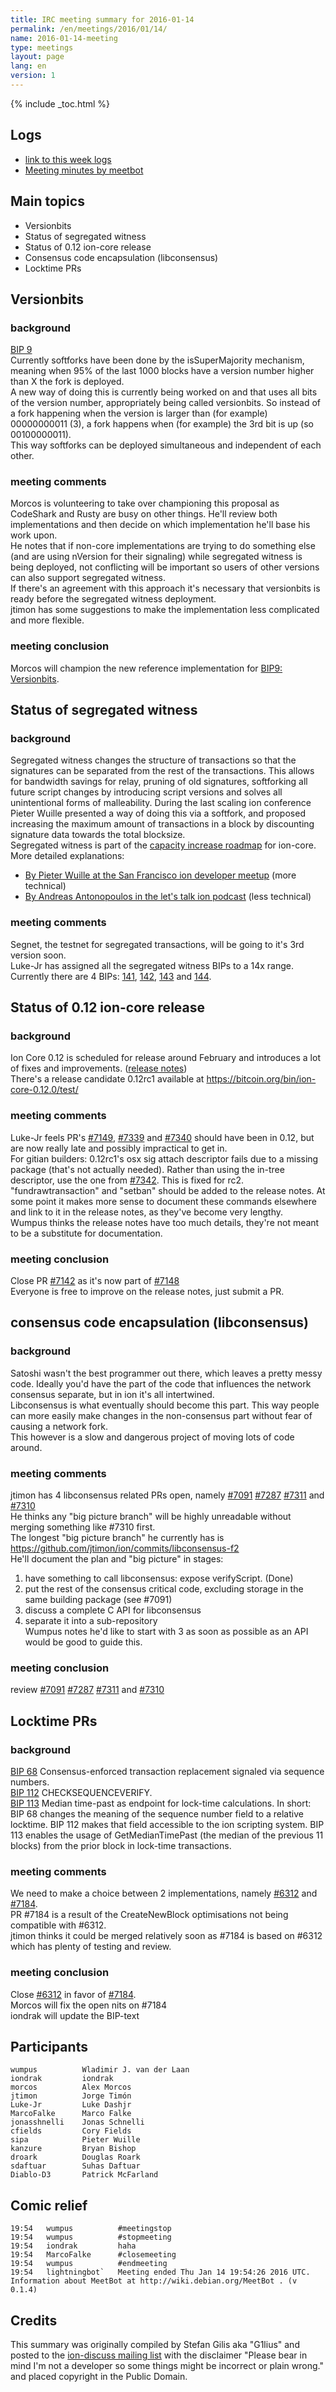 ```yaml
---
title: IRC meeting summary for 2016-01-14
permalink: /en/meetings/2016/01/14/
name: 2016-01-14-meeting
type: meetings
layout: page
lang: en
version: 1
---
```

{% include _toc.html %}

## Logs

- [link to this week logs](http://ionstats.com/irc/ion-dev/logs/2016/01/14#l1452798004.0)  
- [Meeting minutes by meetbot](http://www.erisian.com.au/meetbot/ion-dev/2016/ion-dev.2016-01-14-19.00.html) 

## Main topics 

- Versionbits  
- Status of segregated witness  
- Status of 0.12 ion-core release
- Consensus code encapsulation (libconsensus)
- Locktime PRs

## Versionbits

### background

[BIP 9](https://github.com/cevap/bips/blob/master/bip-0009.mediawiki)  
Currently softforks have been done by the isSuperMajority mechanism, meaning when 95% of the last 1000 blocks have a version number higher than X the fork is deployed.   
A new way of doing this is currently being worked on and that uses all bits of the version number, appropriately being called versionbits. 
So instead of a fork happening when the version is larger than (for example) 00000000011 (3), a fork happens when (for example) the 3rd bit is up (so 00100000011).   
This way softforks can be deployed simultaneous and independent of each other. 

### meeting comments

Morcos is volunteering to take over championing this proposal as CodeShark and Rusty are busy on other things. He'll review both implementations and then decide on which implementation he'll base his work upon.  
He notes that if non-core implementations are trying to do something else (and are using nVersion for their signaling) while segregated witness is being deployed, not conflicting will be important so users of other versions can also support segregated witness.  
If there's an agreement with this approach it's necessary that versionbits is ready before the segregated witness deployment.  
jtimon has some suggestions to make the implementation less complicated and more flexible.  

### meeting conclusion

Morcos will champion the new reference implementation for [BIP9: Versionbits](https://github.com/cevap/bips/blob/master/bip-0009.mediawiki).

## Status of segregated witness

### background

Segregated witness changes the structure of transactions so that the signatures can be separated from the rest of the transactions. 
This allows for bandwidth savings for relay, pruning of old signatures, softforking all future script changes by introducing script versions and solves all unintentional forms of malleability. 
During the last scaling ion conference Pieter Wuille presented a way of doing this via a softfork, and proposed increasing the maximum amount of transactions in a block by discounting signature data towards the total blocksize.  
Segregated witness is part of the [capacity increase roadmap](https://lists.linuxfoundation.org/pipermail/ion-dev/2015-December/011865.html) for ion-core.  
More detailed explanations:  
- [By Pieter Wuille at the San Francisco ion developer meetup](https://www.youtube.com/watch?v=NOYNZB5BCHM) (more technical)  
- [By Andreas Antonopoulos in the let's talk ion podcast](https://letstalkion.com/blog/post/lets-talk-ion-277-separating-signatures-with-segregated-witness) (less technical)

### meeting comments

Segnet, the testnet for segregated transactions, will be going to it's 3rd version soon.  
Luke-Jr has assigned all the segregated witness BIPs to a 14x range. Currently there are 4 BIPs: [141](https://github.com/cevap/bips/blob/master/bip-0141.mediawiki), [142](https://github.com/cevap/bips/blob/master/bip-0142.mediawiki), [143](https://github.com/cevap/bips/blob/master/bip-0143.mediawiki) and [144](https://github.com/cevap/bips/blob/master/bip-0144.mediawiki).  

## Status of 0.12 ion-core release

### background

Ion Core 0.12 is scheduled for release around February and introduces a lot of fixes and improvements. ([release notes](https://github.com/cevap/ion/blob/0.12/doc/release-notes.md))   
There's a release candidate 0.12rc1 available at https://bitcoin.org/bin/ion-core-0.12.0/test/

### meeting comments

Luke-Jr feels PR's [#7149](https://github.com/cevap/ion/pull/7149), [#7339](https://github.com/cevap/ion/pull/7339) and [#7340](https://github.com/cevap/ion/pull/7340) should have been in 0.12, but are now really late and possibly impractical to get in.  
For gitian builders: 0.12rc1's osx sig attach descriptor fails due to a missing package (that's not actually needed). Rather than using the in-tree descriptor, use the one from [#7342](https://github.com/cevap/ion/pull/7342). This is fixed for rc2.  
"fundrawtransaction" and "setban" should be added to the release notes. At some point it makes more sense to document these commands elsewhere and link to it in the release notes, as they've become very lengthy.  
Wumpus thinks the release notes have too much details, they're not meant to be a substitute for documentation.

### meeting conclusion

Close PR [#7142](https://github.com/cevap/ion/pull/7142) as it's now part of [#7148](https://github.com/cevap/ion/pull/7148)  
Everyone is free to improve on the release notes, just submit a PR.

## consensus code encapsulation (libconsensus)

### background

Satoshi wasn't the best programmer out there, which leaves a pretty messy code. Ideally you'd have the part of the code that influences the network consensus separate, but in ion it's all intertwined.   
Libconsensus is what eventually should become this part. This way people can more easily make changes in the non-consensus part without fear of causing a network fork.  
This however is a slow and dangerous project of moving lots of code around.  

### meeting comments

jtimon has 4 libconsensus related PRs open, namely [#7091](https://github.com/cevap/ion/pull/7091) [#7287](https://github.com/cevap/ion/pull/7287) [#7311](https://github.com/cevap/ion/pull/7311) and [#7310](https://github.com/cevap/ion/pull/7310)  
He thinks any "big picture branch" will be highly unreadable without merging something like #7310 first.  
The longest "big picture branch" he currently has is https://github.com/jtimon/ion/commits/libconsensus-f2  
He'll document the plan and "big picture" in stages:  
1. have something to call libconsensus: expose verifyScript. (Done)  
2. put the rest of the consensus critical code, excluding storage in the same building package (see #7091)  
3. discuss a complete C API for libconsensus  
4. separate it into a sub-repository  
Wumpus notes he'd like to start with 3 as soon as possible as an API would be good to guide this.

### meeting conclusion

review [#7091](https://github.com/cevap/ion/pull/7091) [#7287](https://github.com/cevap/ion/pull/7287) [#7311](https://github.com/cevap/ion/pull/7311) and [#7310](https://github.com/cevap/ion/pull/7310)  

## Locktime PRs

### background

[BIP 68](https://github.com/cevap/bips/blob/master/bip-0068.mediawiki)  Consensus-enforced transaction replacement signaled via sequence numbers.  
[BIP 112](https://github.com/cevap/bips/blob/master/bip-0112.mediawiki) CHECKSEQUENCEVERIFY.  
[BIP 113](https://github.com/cevap/bips/blob/master/bip-0113.mediawiki) Median time-past as endpoint for lock-time calculations.
In short: BIP 68 changes the meaning of the sequence number field to a relative locktime. BIP 112 makes that field accessible to the ion scripting system. BIP 113 enables the usage of GetMedianTimePast (the median of the previous 11 blocks) from the prior block in lock-time transactions.

### meeting comments

We need to make a choice between 2 implementations, namely [#6312](https://github.com/cevap/ion/pull/6312) and [#7184](https://github.com/cevap/ion/pull/7184).  
PR #7184 is a result of the CreateNewBlock optimisations not being compatible with #6312.  
jtimon thinks it could be merged relatively soon as #7184 is based on #6312 which has plenty of testing and review.

### meeting conclusion

Close [#6312](https://github.com/cevap/ion/pull/6312) in favor of [#7184](https://github.com/cevap/ion/pull/7184).  
Morcos will fix the open nits on #7184  
iondrak will update the BIP-text


## Participants

    wumpus			Wladimir J. van der Laan  
    iondrak			iondrak  
    morcos			Alex Morcos  
    jtimon			Jorge Timón  
    Luke-Jr			Luke Dashjr  
    MarcoFalke		Marco Falke  
    jonasshnelli	Jonas Schnelli  
    cfields			Cory Fields  
    sipa			Pieter Wuille  
    kanzure     	Bryan Bishop  
    droark			Douglas Roark  
    sdaftuar		Suhas Daftuar   
    Diablo-D3   	Patrick McFarland  

## Comic relief

    19:54	wumpus			#meetingstop  
    19:54	wumpus			#stopmeeting  
    19:54	iondrak			haha  
    19:54	MarcoFalke		#closemeeting  
    19:54	wumpus			#endmeeting  
    19:54	lightningbot`	Meeting ended Thu Jan 14 19:54:26 2016 UTC. Information about MeetBot at http://wiki.debian.org/MeetBot . (v 0.1.4)

## Credits

This summary was originally compiled by Stefan Gilis aka "G1lius" and posted to the [ion-discuss mailing list][meetingsource] with the disclaimer
"Please bear in mind I'm not a developer so some things might be incorrect or plain wrong." and placed copyright in the Public Domain.

[meetingsource]: http://lists.linuxfoundation.org/pipermail/ion-discuss/2016-January/000045.html
